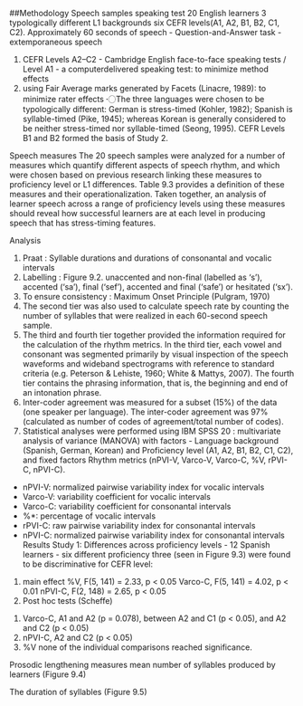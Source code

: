 ##Methodology
Speech samples 
speaking test 
20 English learners 
3 typologically different L1 backgrounds 
six CEFR levels(A1, A2, B1, B2, C1, C2). 
Approximately 60 seconds of speech - Question-and-Answer task - extemporaneous speech
1.	CEFR Levels A2–C2 - Cambridge English face-to-face speaking tests / Level A1 - a computerdelivered speaking test: to minimize method effects
2.	using Fair Average marks generated by Facets (Linacre, 1989): to minimize rater effects
〮The three languages were chosen to be typologically different: German is stress-timed (Kohler, 1982); Spanish is syllable-timed (Pike, 1945); whereas Korean is generally considered to be neither stress-timed nor syllable-timed (Seong, 1995). CEFR Levels B1 and B2 formed the basis of Study 2.

Speech measures 
The 20 speech samples were analyzed for a number of measures which quantify different aspects of speech rhythm, and which were chosen based on previous research linking these measures to proficiency level or L1 differences. 
Table 9.3 provides a definition of these measures and their operationalization. Taken together, an analysis of learner speech across a range of proficiency levels using these measures should reveal how successful learners are at each level in producing speech that has stress-timing features.

Analysis
1.	Praat : Syllable durations and durations of consonantal and vocalic intervals
2.	Labelling : Figure 9.2. unaccented and non-final (labelled as ‘s’), accented (‘sa’), final (‘sef’), accented and final (‘safe’) or hesitated (‘sx’). 
3.	To ensure consistency : Maximum Onset Principle (Pulgram, 1970)
4.	The second tier was also used to calculate speech rate by counting the number of syllables that were realized in each 60-second speech sample. 
5.	The third and fourth tier together provided the information required for the calculation of the rhythm metrics. In the third tier, each vowel and consonant was segmented primarily by visual inspection of the speech waveforms and wideband spectrograms with reference to standard criteria (e.g. Peterson & Lehiste, 1960; White & Mattys, 2007). The fourth tier contains the phrasing information, that is, the beginning and end of an intonation phrase. 
6.	Inter-coder agreement was measured for a subset (15%) of the data (one speaker per language). The inter-coder agreement was 97% (calculated as number of codes of agreement/total number of codes). 
7.	Statistical analyses were performed using IBM SPSS 20 : multivariate analysis of variance (MANOVA) with factors - Language background (Spanish, German, Korean) and Proficiency level (A1, A2, B1, B2, C1, C2), and fixed factors Rhythm metrics (nPVI-V, Varco-V, Varco-C, %V, rPVI-C, nPVI-C).
- nPVI-V: normalized pairwise variability index for vocalic intervals
- Varco-V: variability coefficient for vocalic intervals
- Varco-C: variability coefficient for consonantal intervals
- %*: percentage of vocalic intervals
- rPVI-C: raw pairwise variability index for consonantal intervals
- nPVI-C: normalized pairwise variability index for consonantal intervals
Results 
Study 1: Differences across proficiency levels - 12 Spanish learners - six different proficiency 
three (seen in Figure 9.3) were found to be discriminative for CEFR level: 
1.	main effect
%V, F(5, 141) = 2.33, p < 0.05
Varco-C, F(5, 141) = 4.02, p < 0.01
nPVI-C, F(2, 148) = 2.65, p < 0.05
2.	Post hoc tests (Scheffe) 
1)	Varco-C, A1 and A2 (p = 0.078), between A2 and C1 (p < 0.05), and A2 and C2 (p < 0.05)
2)	nPVI-C, A2 and C2 (p < 0.05)
3)	%V none of the individual comparisons reached significance. 

Prosodic lengthening measures
mean number of syllables produced by learners (Figure 9.4)

The duration of syllables (Figure 9.5)

